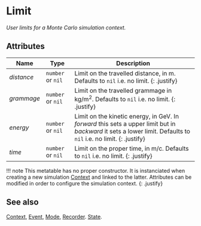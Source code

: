 # Limit
_User limits for a Monte Carlo simulation context._


## Attributes

|Name|Type|Description|
|----|----|-----------|
|*distance*|`number` or `nil`| Limit on the travelled distance, in m. Defaults to `nil` i.e. no limit. {: .justify} |
|*grammage*|`number` or `nil`| Limit on the travelled grammage in kg/m<sup>2</sup>. Defaults to `nil` i.e. no limit. {: .justify} |
|*energy*  |`number` or `nil`| Limit on the kinetic energy, in GeV. In *forward* this sets a upper limit but in *backward* it sets a lower limit. Defaults to `nil` i.e. no limit. {: .justify} |
|*time*    |`number` or `nil`| Limit on the proper time, in m/c. Defaults to `nil` i.e. no limit. {: .justify} |

!!! note
    This metatable has no proper constructor. It is instanciated when creating
    a new simulation [Context](Context.md) and linked to the latter. Attributes
    can be modified in order to configure the simulation context.
    {: .justify}

## See also

[Context](Context.md),
[Event](Event.md),
[Mode](Mode.md),
[Recorder](Recorder.md).
[State](State.md).
</div>
